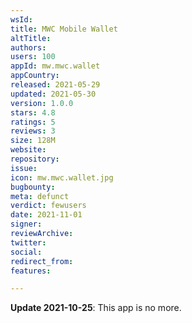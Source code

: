 ```yaml
---
wsId: 
title: MWC Mobile Wallet
altTitle: 
authors: 
users: 100
appId: mw.mwc.wallet
appCountry: 
released: 2021-05-29
updated: 2021-05-30
version: 1.0.0
stars: 4.8
ratings: 5
reviews: 3
size: 128M
website: 
repository: 
issue: 
icon: mw.mwc.wallet.jpg
bugbounty: 
meta: defunct
verdict: fewusers
date: 2021-11-01
signer: 
reviewArchive: 
twitter: 
social: 
redirect_from: 
features: 

---
```


**Update 2021-10-25**: This app is no more.
